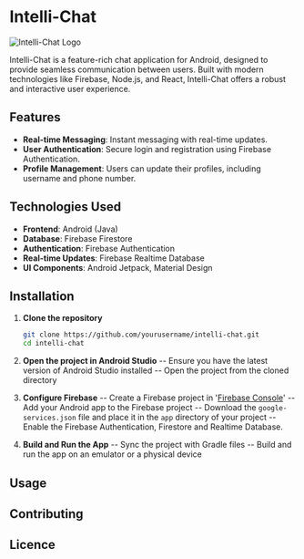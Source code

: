 # Intelli-Chat

![Intelli-Chat Logo](path/to/your/logo.png)

Intelli-Chat is a feature-rich chat application for Android, designed to provide seamless communication between users. Built with modern technologies like Firebase, Node.js, and React, Intelli-Chat offers a robust and interactive user experience.

## Features

- **Real-time Messaging**: Instant messaging with real-time updates.
- **User Authentication**: Secure login and registration using Firebase Authentication.
- **Profile Management**: Users can update their profiles, including username and phone number.

## Technologies Used
- **Frontend**: Android (Java)
- **Database**: Firebase Firestore
- **Authentication**: Firebase Authentication
- **Real-time Updates**: Firebase Realtime Database
- **UI Components**: Android Jetpack, Material Design

## Installation

1. **Clone the repository**
   ```sh
   git clone https://github.com/yourusername/intelli-chat.git
   cd intelli-chat
2. **Open the project in Android Studio**
   -- Ensure you have the latest version of Android Studio installed
   -- Open the project from the cloned directory
4. **Configure Firebase**
   -- Create a Firebase project in '[Firebase Console](https://console.firebase.google.com/)'
   -- Add your Android app to the Firebase project
   -- Download the `google-services.json` file and place it in the `app` directory of your project
   -- Enable the Firebase Authentication, Firestore and Realtime Database.
   
6. **Build and Run the App**
   -- Sync the project with Gradle files
   -- Build and run the app on an emulator or a physical device

   
## Usage 
## Contributing
## Licence

   
